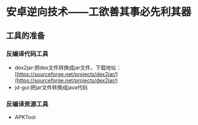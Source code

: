 # 安卓逆向技术——工欲善其事必先利其器

## 工具的准备

### 反编译代码工具
- dex2jar:把dex文件转换成jar文件，下载地址：[https://sourceforge.net/projects/dex2jar/](https://sourceforge.net/projects/dex2jar/)
- jd-gui:把jar文件转换成java代码

### 反编译资源工具
- APKTool
